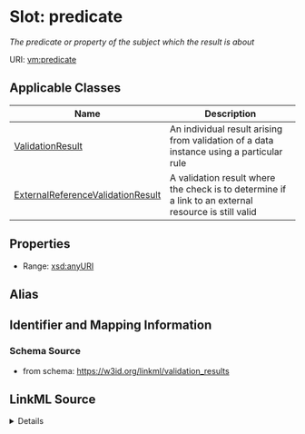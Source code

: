 # Slot: predicate
_The predicate or property of the subject which the result is about_


URI: [vm:predicate](https://w3id.org/linkml/validation-model/predicate)



<!-- no inheritance hierarchy -->




## Applicable Classes

| Name | Description |
| --- | --- |
[ValidationResult](ValidationResult.md) | An individual result arising from validation of a data instance using a particular rule
[ExternalReferenceValidationResult](ExternalReferenceValidationResult.md) | A validation result where the check is to determine if a link to an external resource is still valid






## Properties

* Range: [xsd:anyURI](http://www.w3.org/2001/XMLSchema#anyURI)






## Alias




## Identifier and Mapping Information







### Schema Source


* from schema: https://w3id.org/linkml/validation_results




## LinkML Source

<details>
```yaml
name: predicate
description: The predicate or property of the subject which the result is about
from_schema: https://w3id.org/linkml/validation_results
related_mappings:
- sh:resultPath
rank: 1000
alias: predicate
domain_of:
- ValidationResult
range: uriorcurie

```
</details>